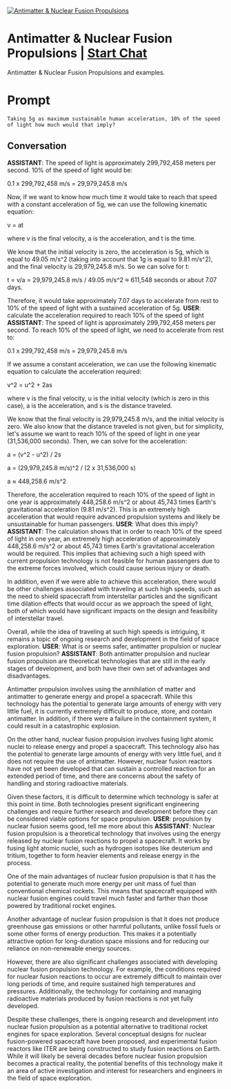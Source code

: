 
[![Antimatter & Nuclear Fusion Propulsions](https://flow-prompt-covers.s3.us-west-1.amazonaws.com/icon/illustrative/illus_6.png)](https://gptcall.net/chat.html?data=%7B%22contact%22%3A%7B%22id%22%3A%22DFM8GiMJzYfI_xynij85g%22%2C%22flow%22%3Atrue%7D%7D)
# Antimatter & Nuclear Fusion Propulsions | [Start Chat](https://gptcall.net/chat.html?data=%7B%22contact%22%3A%7B%22id%22%3A%22DFM8GiMJzYfI_xynij85g%22%2C%22flow%22%3Atrue%7D%7D)
Antimatter & Nuclear Fusion Propulsions and examples.

# Prompt

```
Taking 5g as maximum sustainable human acceleration, 10% of the speed of light how much would that imply?
```

## Conversation

**ASSISTANT**: The speed of light is approximately 299,792,458 meters per second. 10% of the speed of light would be:



0.1 x 299,792,458 m/s = 29,979,245.8 m/s



Now, if we want to know how much time it would take to reach that speed with a constant acceleration of 5g, we can use the following kinematic equation:



v = at



where v is the final velocity, a is the acceleration, and t is the time.



We know that the initial velocity is zero, the acceleration is 5g, which is equal to 49.05 m/s^2 (taking into account that 1g is equal to 9.81 m/s^2), and the final velocity is 29,979,245.8 m/s. So we can solve for t:



t = v/a = 29,979,245.8 m/s / 49.05 m/s^2 ≈ 611,548 seconds or about 7.07 days.



Therefore, it would take approximately 7.07 days to accelerate from rest to 10% of the speed of light with a sustained acceleration of 5g.
**USER**: calculate the acceleration required to reach 10% of the speed of light
**ASSISTANT**: The speed of light is approximately 299,792,458 meters per second. To reach 10% of the speed of light, we need to accelerate from rest to:



0.1 x 299,792,458 m/s = 29,979,245.8 m/s



If we assume a constant acceleration, we can use the following kinematic equation to calculate the acceleration required:



v^2 = u^2 + 2as



where v is the final velocity, u is the initial velocity (which is zero in this case), a is the acceleration, and s is the distance traveled.



We know that the final velocity is 29,979,245.8 m/s, and the initial velocity is zero. We also know that the distance traveled is not given, but for simplicity, let's assume we want to reach 10% of the speed of light in one year (31,536,000 seconds). Then, we can solve for the acceleration:



a = (v^2 - u^2) / 2s

a = (29,979,245.8 m/s)^2 / (2 x 31,536,000 s)

a ≈ 448,258.6 m/s^2



Therefore, the acceleration required to reach 10% of the speed of light in one year is approximately 448,258.6 m/s^2 or about 45,743 times Earth's gravitational acceleration (9.81 m/s^2). This is an extremely high acceleration that would require advanced propulsion systems and likely be unsustainable for human passengers.
**USER**: What does this imply?
**ASSISTANT**: The calculation shows that in order to reach 10% of the speed of light in one year, an extremely high acceleration of approximately 448,258.6 m/s^2 or about 45,743 times Earth's gravitational acceleration would be required. This implies that achieving such a high speed with current propulsion technology is not feasible for human passengers due to the extreme forces involved, which could cause serious injury or death. 



In addition, even if we were able to achieve this acceleration, there would be other challenges associated with traveling at such high speeds, such as the need to shield spacecraft from interstellar particles and the significant time dilation effects that would occur as we approach the speed of light, both of which would have significant impacts on the design and feasibility of interstellar travel.



Overall, while the idea of traveling at such high speeds is intriguing, it remains a topic of ongoing research and development in the field of space exploration.
**USER**: What is or seems safer, antimatter propulsion or nuclear fusion propulsion?
**ASSISTANT**: Both antimatter propulsion and nuclear fusion propulsion are theoretical technologies that are still in the early stages of development, and both have their own set of advantages and disadvantages.



Antimatter propulsion involves using the annihilation of matter and antimatter to generate energy and propel a spacecraft. While this technology has the potential to generate large amounts of energy with very little fuel, it is currently extremely difficult to produce, store, and contain antimatter. In addition, if there were a failure in the containment system, it could result in a catastrophic explosion.



On the other hand, nuclear fusion propulsion involves fusing light atomic nuclei to release energy and propel a spacecraft. This technology also has the potential to generate large amounts of energy with very little fuel, and it does not require the use of antimatter. However, nuclear fusion reactors have not yet been developed that can sustain a controlled reaction for an extended period of time, and there are concerns about the safety of handling and storing radioactive materials.



Given these factors, it is difficult to determine which technology is safer at this point in time. Both technologies present significant engineering challenges and require further research and development before they can be considered viable options for space propulsion.
**USER**: propulsion by nuclear fusion seems good, tell me more about this
**ASSISTANT**: Nuclear fusion propulsion is a theoretical technology that involves using the energy released by nuclear fusion reactions to propel a spacecraft. It works by fusing light atomic nuclei, such as hydrogen isotopes like deuterium and tritium, together to form heavier elements and release energy in the process.



One of the main advantages of nuclear fusion propulsion is that it has the potential to generate much more energy per unit mass of fuel than conventional chemical rockets. This means that spacecraft equipped with nuclear fusion engines could travel much faster and farther than those powered by traditional rocket engines.



Another advantage of nuclear fusion propulsion is that it does not produce greenhouse gas emissions or other harmful pollutants, unlike fossil fuels or some other forms of energy production. This makes it a potentially attractive option for long-duration space missions and for reducing our reliance on non-renewable energy sources.



However, there are also significant challenges associated with developing nuclear fusion propulsion technology. For example, the conditions required for nuclear fusion reactions to occur are extremely difficult to maintain over long periods of time, and require sustained high temperatures and pressures. Additionally, the technology for containing and managing radioactive materials produced by fusion reactions is not yet fully developed.



Despite these challenges, there is ongoing research and development into nuclear fusion propulsion as a potential alternative to traditional rocket engines for space exploration. Several conceptual designs for nuclear fusion-powered spacecraft have been proposed, and experimental fusion reactors like ITER are being constructed to study fusion reactions on Earth. While it will likely be several decades before nuclear fusion propulsion becomes a practical reality, the potential benefits of this technology make it an area of active investigation and interest for researchers and engineers in the field of space exploration.


